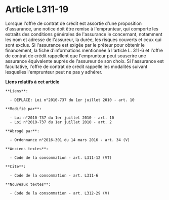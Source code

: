 # Article L311-19

Lorsque l'offre de contrat de crédit est assortie d'une proposition d'assurance, une notice doit être remise à l'emprunteur,
qui comporte les extraits des conditions générales de l'assurance le concernant, notamment les nom et adresse de l'assureur,
la durée, les risques couverts et ceux qui sont exclus. Si l'assurance est exigée par le prêteur pour obtenir le financement,
la fiche d'informations mentionnée à l'article L. 311-6 et l'offre de contrat de crédit rappellent que l'emprunteur peut
souscrire une assurance équivalente auprès de l'assureur de son choix. Si l'assurance est facultative, l'offre de contrat de
crédit rappelle les modalités suivant lesquelles l'emprunteur peut ne pas y adhérer.

**Liens relatifs à cet article**

	**Liens**:

	  - DEPLACE: Loi n°2010-737 du 1er juillet 2010 - art. 10

	**Modifié par**:

	  - Loi n°2010-737 du 1er juillet 2010 - art. 10
	  - Loi n°2010-737 du 1er juillet 2010 - art. 2

	**Abrogé par**:

	  - Ordonnance n°2016-301 du 14 mars 2016 - art. 34 (V)

	**Anciens textes**:

	  - Code de la consommation - art. L311-12 (VT)

	**Cite**:

	  - Code de la consommation - art. L311-6

	**Nouveaux textes**:

	  - Code de la consommation - art. L312-29 (V)

